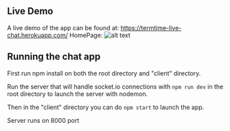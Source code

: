 ## Live Demo

A live demo of the app can be found at: https://termtime-live-chat.herokuapp.com/
HomePage:
![alt text](https://imgur.com/a/4v9IPm4)

## Running the chat app
First run npm install on both the root directory and "client" directory.

Run the server that will handle socket.io connections with `npm run dev` in the root directory to launch the server with nodemon.

Then in the "client" directory you can do `npm start` to launch the app.

Server runs on 8000 port
